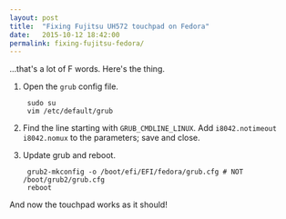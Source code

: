 ```yaml
---
layout: post
title:  "Fixing Fujitsu UH572 touchpad on Fedora"
date:   2015-10-12 18:42:00
permalink: fixing-fujitsu-fedora/
---
```

&hellip;that's a lot of F words. Here's the thing. 

1. Open the `grub` config file.

        sudo su
        vim /etc/default/grub
        
2. Find the line starting with `GRUB_CMDLINE_LINUX`. Add `i8042.notimeout i8042.nomux` to the parameters; save and close.

3. Update grub and reboot.

        grub2-mkconfig -o /boot/efi/EFI/fedora/grub.cfg # NOT /boot/grub2/grub.cfg
        reboot

And now the touchpad works as it should!